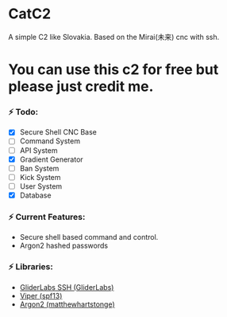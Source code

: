 # CatC2
A simple C2 like Slovakia. Based on the Mirai(未来) cnc with ssh.
<h1> You can use this c2 for free but please just credit me. </h1>

<h3>⚡️ Todo: </h3>

- [x] Secure Shell CNC Base
- [ ] Command System
- [ ] API System
- [x] Gradient Generator
- [ ] Ban System
- [ ] Kick System
- [ ] User System
- [x] Database

<h3>⚡️ Current Features: </h3>

- Secure shell based command and control.
- Argon2 hashed passwords

<h3>⚡️ Libraries: </h3>

- <a href="https://github.com/gliderlabs/ssh">GliderLabs SSH (GliderLabs)</a>
- <a href="https://github.com/spf13/viper">Viper (spf13)</a>
- <a href="https://github.com/matthewhartstonge/argon2.git"> Argon2 (matthewhartstonge)</a>